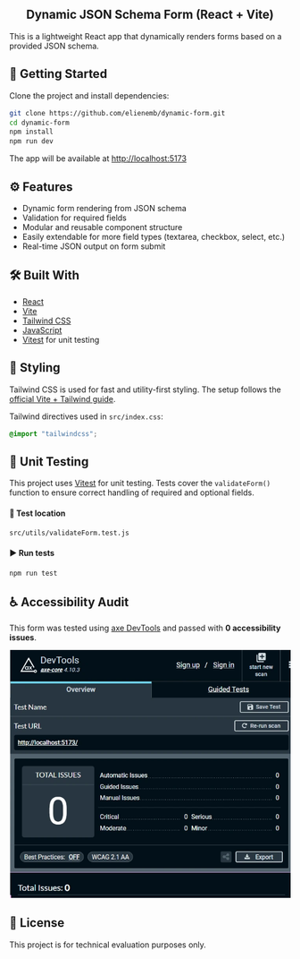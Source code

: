 <h2 align="center">
  Dynamic JSON Schema Form (React + Vite)
</h2>

This is a lightweight React app that dynamically renders forms based on a provided JSON schema.

## 🚀 Getting Started

Clone the project and install dependencies:

```bash
git clone https://github.com/elienemb/dynamic-form.git
cd dynamic-form
npm install
npm run dev
```

The app will be available at [http://localhost:5173](http://localhost:5173)

## ⚙️ Features

- Dynamic form rendering from JSON schema
- Validation for required fields
- Modular and reusable component structure
- Easily extendable for more field types (textarea, checkbox, select, etc.)
- Real-time JSON output on form submit

## 🛠️ Built With

- [React](https://react.dev/)
- [Vite](https://vitejs.dev/)
- [Tailwind CSS](https://tailwindcss.com/)
- [JavaScript](https://developer.mozilla.org/en-US/docs/Web/JavaScript)
- [Vitest](https://vitest.dev/) for unit testing

## 🎨 Styling

Tailwind CSS is used for fast and utility-first styling. The setup follows the [official Vite + Tailwind guide](https://tailwindcss.com/docs/guides/vite).

Tailwind directives used in `src/index.css`:

```css
@import "tailwindcss";
```

## 🔬 Unit Testing

This project uses [Vitest](https://vitest.dev/) for unit testing. Tests cover the `validateForm()` function to ensure correct handling of required and optional fields.

#### 📁 Test location

```
src/utils/validateForm.test.js
```

#### ▶️ Run tests

```bash
npm run test
```

## ♿ Accessibility Audit

This form was tested using [axe DevTools](https://www.deque.com/axe/devtools/) and passed with **0 accessibility issues**.

![Accessibility Audit - 0 Issues](./public/accessibility-audit-axe.webp)

## 📝 License

This project is for technical evaluation purposes only.
